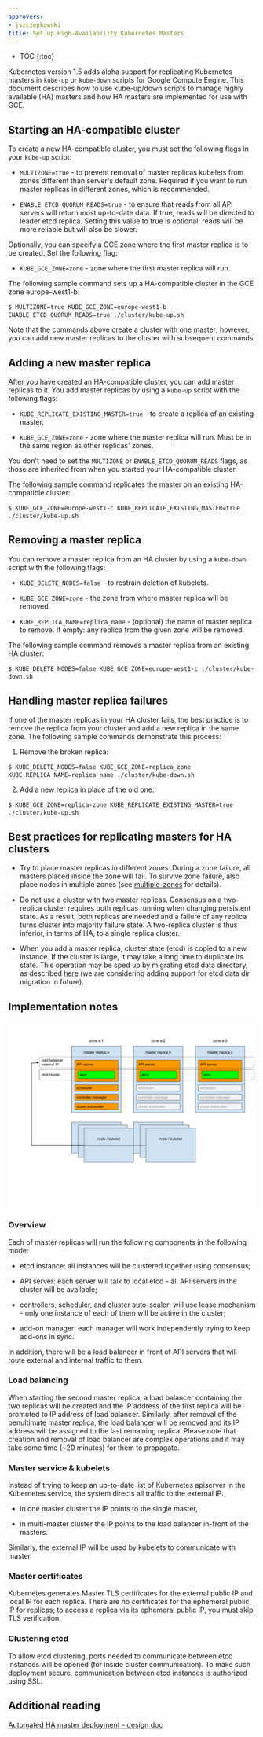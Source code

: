```yaml
---
approvers:
- jszczepkowski
title: Set up High-Availability Kubernetes Masters
---
```


* TOC
{:toc}

Kubernetes version 1.5 adds alpha support for replicating Kubernetes masters in `kube-up` or `kube-down` scripts for Google Compute Engine.
This document describes how to use kube-up/down scripts to manage highly available (HA) masters and how HA masters are implemented for use with GCE.

## Starting an HA-compatible cluster

To create a new HA-compatible cluster, you must set the following flags in your `kube-up` script:

* `MULTIZONE=true` - to prevent removal of master replicas kubelets from zones different than server's default zone.
Required if you want to run master replicas in different zones, which is recommended.

* `ENABLE_ETCD_QUORUM_READS=true` - to ensure that reads from all API servers will return most up-to-date data.
If true, reads will be directed to leader etcd replica.
Setting this value to true is optional: reads will be more reliable but will also be slower.

Optionally, you can specify a GCE zone where the first master replica is to be created.
Set the following flag:

* `KUBE_GCE_ZONE=zone` - zone where the first master replica will run.

The following sample command sets up a HA-compatible cluster in the GCE zone europe-west1-b:

```shell
$ MULTIZONE=true KUBE_GCE_ZONE=europe-west1-b  ENABLE_ETCD_QUORUM_READS=true ./cluster/kube-up.sh
```

Note that the commands above create a cluster with one master;
however, you can add new master replicas to the cluster with subsequent commands.

## Adding a new master replica

After you have created an HA-compatible cluster, you can add master replicas to it.
You add master replicas by using a `kube-up` script with the following flags:

* `KUBE_REPLICATE_EXISTING_MASTER=true` - to create a replica of an existing
master.

* `KUBE_GCE_ZONE=zone` - zone where the master replica will run.
Must be in the same region as other replicas' zones.

You don't need to set the `MULTIZONE` or `ENABLE_ETCD_QUORUM_READS` flags,
as those are inherited from when you started your HA-compatible cluster.

The following sample command replicates the master on an existing HA-compatible cluster:

```shell
$ KUBE_GCE_ZONE=europe-west1-c KUBE_REPLICATE_EXISTING_MASTER=true ./cluster/kube-up.sh
```

## Removing a master replica

You can remove a master replica from an HA cluster by using a `kube-down` script with the following flags:

* `KUBE_DELETE_NODES=false` - to restrain deletion of kubelets.

* `KUBE_GCE_ZONE=zone` - the zone from where master replica will be removed.

* `KUBE_REPLICA_NAME=replica_name` - (optional) the name of master replica to remove.
If empty: any replica from the given zone will be removed.

The following sample command removes a master replica from an existing HA cluster:

```shell
$ KUBE_DELETE_NODES=false KUBE_GCE_ZONE=europe-west1-c ./cluster/kube-down.sh
```

## Handling master replica failures

If one of the master replicas in your HA cluster fails,
the best practice is to remove the replica from your cluster and add a new replica in the same zone.
The following sample commands demonstrate this process:

1. Remove the broken replica:

```shell
$ KUBE_DELETE_NODES=false KUBE_GCE_ZONE=replica_zone KUBE_REPLICA_NAME=replica_name ./cluster/kube-down.sh
```

<ol start="2"><li>Add a new replica in place of the old one:</li></ol>

```shell
$ KUBE_GCE_ZONE=replica-zone KUBE_REPLICATE_EXISTING_MASTER=true ./cluster/kube-up.sh
```

## Best practices for replicating masters for HA clusters

* Try to place master replicas in different zones. During a zone failure, all masters placed inside the zone will fail.
To survive zone failure, also place nodes in multiple zones
(see [multiple-zones](/docs/admin/multiple-zones/) for details).

* Do not use a cluster with two master replicas. Consensus on a two-replica cluster requires both replicas running when changing persistent state.
As a result, both replicas are needed and a failure of any replica turns cluster into majority failure state.
A two-replica cluster is thus inferior, in terms of HA, to a single replica cluster.

* When you add a master replica, cluster state (etcd) is copied to a new instance.
If the cluster is large, it may take a long time to duplicate its state.
This operation may be sped up by migrating etcd data directory, as described [here](https://coreos.com/etcd/docs/latest/admin_guide.html#member-migration)
(we are considering adding support for etcd data dir migration in future).

## Implementation notes

![ha-master-gce](/images/docs/ha-master-gce.png)

### Overview

Each of master replicas will run the following components in the following mode:

* etcd instance: all instances will be clustered together using consensus;

* API server: each server will talk to local etcd - all API servers in the cluster will be available;

* controllers, scheduler, and cluster auto-scaler: will use lease mechanism - only one instance of each of them will be active in the cluster;

* add-on manager: each manager will work independently trying to keep add-ons in sync.

In addition, there will be a load balancer in front of API servers that will route external and internal traffic to them.

### Load balancing

When starting the second master replica, a load balancer containing the two replicas will be created
and the IP address of the first replica will be promoted to IP address of load balancer.
Similarly, after removal of the penultimate master replica, the load balancer will be removed and its IP address will be assigned to the last remaining replica.
Please note that creation and removal of load balancer are complex operations and it may take some time (~20 minutes) for them to propagate.

### Master service & kubelets

Instead of trying to keep an up-to-date list of Kubernetes apiserver in the Kubernetes service,
the system directs all traffic to the external IP:

* in one master cluster the IP points to the single master,

* in multi-master cluster the IP points to the load balancer in-front of the masters.

Similarly, the external IP will be used by kubelets to communicate with master.

### Master certificates

Kubernetes generates Master TLS certificates for the external public IP and local IP for each replica.
There are no certificates for the ephemeral public IP for replicas;
to access a replica via its ephemeral public IP, you must skip TLS verification.

### Clustering etcd

To allow etcd clustering, ports needed to communicate between etcd instances will be opened (for inside cluster communication).
To make such deployment secure, communication between etcd instances is authorized using SSL.

## Additional reading

[Automated HA master deployment - design doc](https://git.k8s.io/community/contributors/design-proposals/cluster-lifecycle/ha_master.md)
